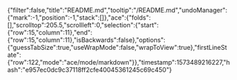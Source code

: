 {"filter":false,"title":"README.md","tooltip":"/README.md","undoManager":{"mark":-1,"position":-1,"stack":[]},"ace":{"folds":[],"scrolltop":205.5,"scrollleft":0,"selection":{"start":{"row":15,"column":11},"end":{"row":15,"column":11},"isBackwards":false},"options":{"guessTabSize":true,"useWrapMode":false,"wrapToView":true},"firstLineState":{"row":122,"mode":"ace/mode/markdown"}},"timestamp":1573489216227,"hash":"e957ec0dc9c37118ff2cfe40045361245c69c450"}